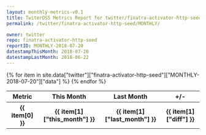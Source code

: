 ```yaml
---
layout: monthly-metrics-v0.1
title: TwiterOSS Metrics Report for twitter/finatra-activator-http-seed | MONTHLY-2018-07-20 | 2018-07-20
permalink: /twitter/finatra-activator-http-seed/MONTHLY/

owner: twitter
repo: finatra-activator-http-seed
reportID: MONTHLY-2018-07-20
datestampThisMonth: 2018-07-20
datestampLastMonth: 2018-06-22
---
```


<table style="width: 100%">
    <tr>
        <th>Metric</th>
        <th>This Month</th>
        <th>Last Month</th>
        <th>+/-</th>
    </tr>
    {% for item in site.data["twitter"]["finatra-activator-http-seed"]["MONTHLY-2018-07-20"]["data"] %}
    <tr>
        <th>{{ item[0] }}</th>
        <th>{{ item[1]["this_month"] }}</th>
        <th>{{ item[1]["last_month"] }}</th>
        <th>{{ item[1]["diff"] }}</th>
    </tr>
    {% endfor %}
</table>

